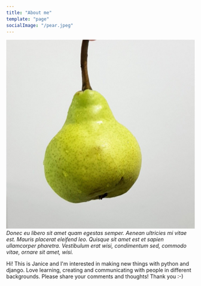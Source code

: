 ```yaml
---
title: "About me"
template: "page"
socialImage: "/pear.jpeg"
---
```



![My favorite fruit on earth. First bite was in my favorite land, Singapore.](/pear.jpeg)
*Donec eu libero sit amet quam egestas semper. Aenean ultricies mi vitae est. Mauris placerat eleifend leo. Quisque sit amet est et sapien ullamcorper pharetra. Vestibulum erat wisi, condimentum sed, commodo vitae, ornare sit amet, wisi.*

Hi! This is Janice and I'm interested in making new things with python and django. Love learning, creating and communicating with people in different backgrounds. Please share your comments and thoughts! Thank you :-)

